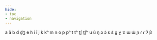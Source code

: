 ```yaml
---
hide:
- toc
- navigation
---
```

a
ã
b
d
d̠ʒ
e
h
i
ĩ
j
k
kʰ
m
n
o
p
pʰ
t
tʰ
t̠ʃ
t̠ʃʰ
u
ũ
ŋ
ɔ
ɔ̃
ɛ
ɛ̃
ɡ
ɣ
ɤ
ɯ
ɯ̃
ɲ
ɾ
ɾ̃
ʔ
β
